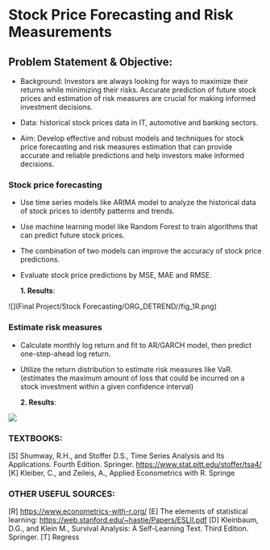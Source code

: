 # Stock Price Forecasting and Risk Measurements 

## Problem Statement & Objective: 
- Background: Investors are always looking for ways to maximize their returns while minimizing their risks. Accurate prediction of future stock prices and estimation of risk measures are crucial for making informed investment decisions. ​

- Data: historical stock prices data  in IT, automotive and banking sectors.​

- Aim: Develop effective and robust models and techniques for stock price forecasting and risk measures estimation that can provide accurate and reliable predictions and help investors make informed decisions.


### Stock price forecasting​

- Use time series models like ARIMA model to analyze the historical data of stock prices to identify patterns and trends. ​
- Use machine learning model like Random Forest to train algorithms that can predict future stock prices. ​
- The combination of two models can improve the accuracy of stock price predictions. ​
- Evaluate stock price predictions by MSE, MAE and RMSE.​

    __1. Results__:
    
    
 ![](Final Project/Stock Forecasting/ORG_DETREND//fig_1R.png)

### Estimate risk measures​

- Calculate monthly log return and fit to AR/GARCH model, then predict one-step-ahead log return.​
- Utilize the return distribution to estimate risk measures like VaR. (estimates the maximum amount of loss that could be incurred on a stock investment within a given confidence interval) ​


    __2. Results__:



![](documents/fig_1R.png)



### TEXTBOOKS:
[S] Shumway, R.H., and Stoffer D.S., Time Series Analysis and Its Applications. Fourth Edition. Springer.
https://www.stat.pitt.edu/stoffer/tsa4/
[K] Kleiber, C., and Zeileis, A., Applied Econometrics with R. Springe

### OTHER USEFUL SOURCES:
[R] https://www.econometrics-with-r.org/
[E] The elements of statistical learning: https://web.stanford.edu/~hastie/Papers/ESLII.pdf
[D] Kleinbaum, D.G., and Klein M., Survival Analysis: A Self-Learning Text. Third Edition. Springer.
[T] Regress
